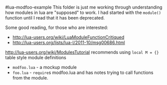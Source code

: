 #lua-modfoo-example
This folder is just me working through understanding how modules in lua are "supposed" to work. I had started with the `module()` function until I read that it has been deprecated.

Some good reading, for those who are interested:
- http://lua-users.org/wiki/LuaModuleFunctionCritiqued
- http://lua-users.org/lists/lua-l/2011-10/msg00686.html

http://lua-users.org/wiki/ModulesTutorial recommends using `local M = {}` table style module definitions

- `modfoo.lua` - a mockup module
- `foo.lua` - `require`s modfoo.lua and has notes trying to call functions from the module.
